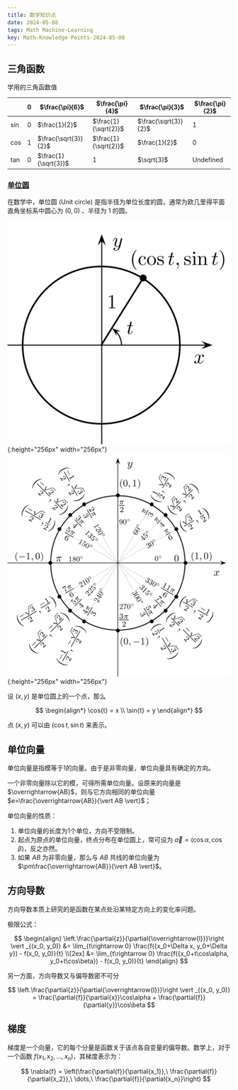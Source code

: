 ```yaml
---
title: 数学知识点
date: 2024-05-08
tags: Math Machine-Learning
key: Math-Knowledge-Points-2024-05-08
---
```


## 三角函数

学用的三角函数值

|     | 0   | $\frac{\pi}{6}$      | $\frac{\pi}{4}$      | $\frac{\pi}{3}$      | $\frac{\pi}{2}$ |
| --- | --- | -------------------- | -------------------- | -------------------- | --------------- |
| sin | 0   | $\frac{1}{2}$        | $\frac{1}{\sqrt{2}}$ | $\frac{\sqrt{3}}{2}$ | 1               |
| cos | 1   | $\frac{\sqrt{3}}{2}$ | $\frac{1}{\sqrt{2}}$ | $\frac{1}{2}$        | 0               |
| tan | 0   | $\frac{1}{\sqrt{3}}$ | 1                    | $\sqrt{3}$           | Undefined       |

<!--more-->

### [单位圆](https://zh.wikipedia.org/wiki/单位圆)

在数学中，单位圆 (Unit circle) 是指半径为单位长度的圆，通常为欧几里得平面直角坐标系中圆心为 $(0, 0)$ 、半径为 1 的圆。

![单位圆](/assets/images/math/unit_circle.png){:height="256px" width="256px"} ![单位圆坐标点](/assets/images/math/unit_circle_angles.png){:height="256px" width="256px"}

设 $(x, y)$ 是单位圆上的一个点，那么

$$
\begin{align*}
  \cos{t} = x \\
  \sin{t} = y
\end{align*}
$$

点 $(x, y)$ 可以由 $(\cos{t}, \sin{t})$ 来表示。

## 单位向量

单位向量是指模等于1的向量。由于是非零向量，单位向量具有确定的方向。

一个非零向量除以它的模，可得所需单位向量。设原来的向量是 $\overrightarrow{AB}$，则与它方向相同的单位向量 $e=\frac{\overrightarrow{AB}}{\vert AB \vert}$；

单位向量的性质：

1. 单位向量的长度为1个单位，方向不受限制。
2. 起点为原点的单位向量，终点分布在单位圆上，常可设为 $\overrightarrow{a}=(\cos{\alpha}, \cos{\beta})$，反之亦然。
3. 如果 $AB$ 为非零向量，那么与 $AB$ 共线的单位向量为 $\pm\frac{\overrightarrow{AB}}{\vert AB \vert}$。

## 方向导数

方向导数本质上研究的是函数在某点处沿某特定方向上的变化率问题。

极限公式：

$$
\begin{align}
\left.\frac{\partial{z}}{\partial{\overrightarrow{l}}}\right \vert _{(x_0, y_0)}
&= \lim_{t\rightarrow 0} \frac{f({x_0+\Delta x, y_0+\Delta y}) - f(x_0, y_0)}{t} \\[2ex]
&= \lim_{t\rightarrow 0} \frac{f({x_0+t\cos\alpha, y_0+t\cos\beta}) - f(x_0, y_0)}{t}
\end{align}
$$

另一方面，方向导数又与偏导数密不可分

$$
\left.\frac{\partial{z}}{\partial{\overrightarrow{l}}}\right \vert _{(x_0, y_0)}
= \frac{\partial{f}}{\partial{x}}\cos\alpha + \frac{\partial{f}}{\partial{y}}\cos\beta
$$

## 梯度

梯度是一个向量，它的每个分量是函数关于该点各自变量的偏导数。数学上，对于一个函数 $f(x_1,x_2,\dots,x_n)$，其梯度表示为：

$$
\nabla{f} = \left(\frac{\partial{f}}{\partial{x_1}},\ \frac{\partial{f}}{\partial{x_2}},\ \dots,\ \frac{\partial{f}}{\partial{x_n}}\right)
$$
